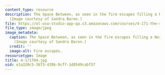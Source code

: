 ```yaml
---
content_type: resource
description: The Space Between, as seen in the fire escapes filling a North End alley.
  (Image courtesy of Sandra Baron.)
file: https://ol-ocw-studio-app-qa.s3.amazonaws.com/courses/4-171-the-space-between-workshop-fall-2004/e1a320c53673439b9cff1d8549cabf57_4-171f04.jpg
file_type: image/jpeg
image_metadata:
  caption: The Space Between, as seen in the fire escapes filling a North End alley.
    (Image courtesy of Sandra Baron.)
  credit: ''
  image-alt: Fire escapes.
resourcetype: Image
title: 4-171f04.jpg
uid: e1a320c5-3673-439b-9cff-1d8549cabf57
---
```

